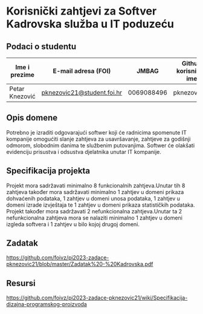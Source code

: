 

# Korisnički zahtjevi za Softver Kadrovska služba u IT poduzeću


## Podaci o studentu


Ime i prezime  |     E-mail adresa (FOI)    |   JMBAG    | Github korisničko ime
-------------- | ---------------------------| ---------- | ---------------------
Petar Knezović | pknezovic21@student.foi.hr | 0069088496 | pknezovic21


## Opis domene
Potrebno je izraditi odgovarajući softwer koji će radnicima spomenute IT kompanije omogućiti slanje zahtjeva za usavršavanje, zahtjeve za godišnji odmorom,
slobodnim danima te službenim putovanjima. Softwer će olakšati evidenciju prisustva i odsustva djelatnika unutar IT kompanije.

## Specifikacija projekta
Projekt mora sadržavati minimalno 8 funkcionalnih zahtjeva.Unutar tih 8 zahtjeva također mora sadržavati minimalno 1 zahtjev u domeni prikaza dohvaćenih podataka, 
1 zahtjev u domeni unosa podataka, 1 zahtjev u domeni izrade izvještaja te 1 zahtjev u domeni prikaza statističkih podataka. Projekt također mora sadržavati 2
nefunkcionalna zahtjeva.Unutar ta 2 nefunkcionalna zahtjeva mora se nalaziti minimalno 1 zahtjev u domeni izgleda softvera i 1 zahtjev u bilo kojoj drugoj domeni.

## Zadatak
https://github.com/foivz/pi2023-zadace-pknezovic21/blob/master/Zadatak%20-%20Kadrovska.pdf

## Resursi

https://github.com/foivz/pi2023-zadace-pknezovic21/wiki/Specifikacija-dizajna-programskog-proizvoda
